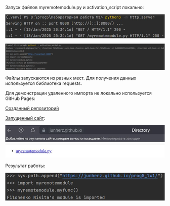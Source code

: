 Запуск файлов myremotemodule.py и activation_script локально:

![myremotemodule.py](image/im1.JPG)

![activation_script](image/im2.JPG)

Файлы запускаются из разных мест.
Для получения данных используется библиотека requests.

Для демонстрации удаленного импорта не локально используется  GitHub Pages:

[Созданный репозиторий](https://github.com/sh4rk1350/prog5_lw1)

[Запущенный сайт](https://sh4rk1350.github.io/prog5_lw1/):

![activation_script](image/im3.JPG)

Результат работы:

![activation_script](image/im4.JPG)


